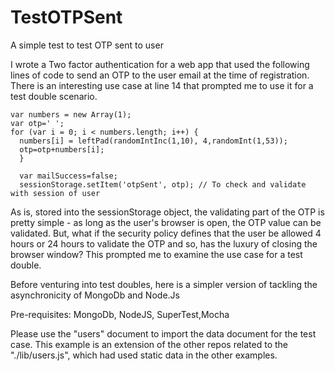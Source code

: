 # TestOTPSent
A simple test to test OTP sent to user

I wrote a Two factor authentication for a web app that used the following lines of code to send an OTP to the user email at the time of registration. There is an interesting use case at line 14 that prompted me to use it for a test double scenario.

    var numbers = new Array(1);
    var otp=' ';
    for (var i = 0; i < numbers.length; i++) {
      numbers[i] = leftPad(randomIntInc(1,10), 4,randomInt(1,53));
      otp=otp+numbers[i];
      }           

      var mailSuccess=false;    
      sessionStorage.setItem('otpSent', otp); // To check and validate with session of user

As is, stored into the sessionStorage object, the validating part of the OTP is pretty simple - as long as the user's browser is open, the OTP value can be validated. But, what if the security policy defines that the user be allowed 4 hours or 24 hours to validate the OTP and so, has the luxury of closing the browser window? This prompted me to examine the use case for a test double.

Before venturing into test doubles, here is a simpler version of tackling the asynchronicity of MongoDb and Node.Js

Pre-requisites: MongoDb, NodeJS, SuperTest,Mocha

Please use the "users" document to import the data document for the test case. This example is an extension of the other repos related to the "./lib/users.js", which had used static data in the other examples.
